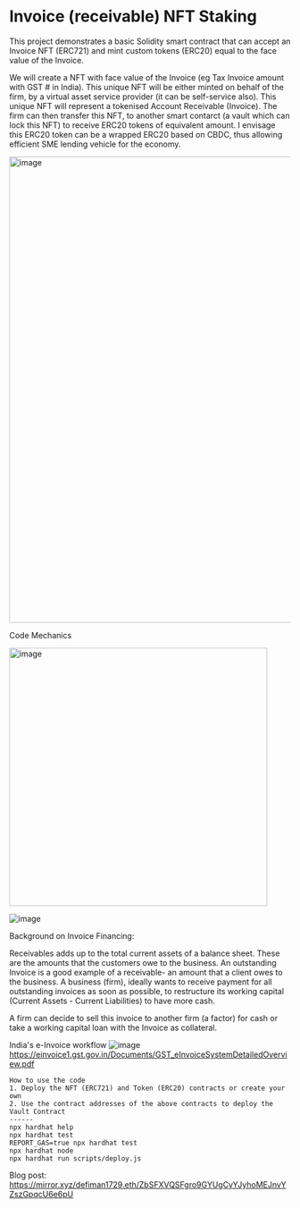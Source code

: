 # Invoice (receivable) NFT Staking 

This project demonstrates a basic Solidity smart contract that can accept an Invoice NFT (ERC721) and mint custom tokens (ERC20) equal to the face value of the Invoice.

We will create a NFT with face value of the Invoice (eg Tax Invoice amount with GST # in India). This unique NFT will be either minted on behalf of the firm, by a virtual asset service provider (it can be self-service also). This unique NFT will represent a tokenised Account Receivable (Invoice). 
The firm can then transfer this NFT, to another smart contarct (a vault which can lock this NFT) to receive ERC20 tokens of equivalent amount. I envisage this ERC20 token can be a wrapped ERC20 based on CBDC, thus allowing efficient SME lending vehicle for the economy. 

<img width="834" alt="image" src="https://user-images.githubusercontent.com/115624087/202185980-9d599072-361b-4b9b-b74d-35552e47e9f1.png">


Code Mechanics

<img width="462" alt="image" src="https://user-images.githubusercontent.com/115624087/197400441-466f0315-03cb-4599-b9a6-55d381489336.png">


![image](https://user-images.githubusercontent.com/115624087/197400157-265d6772-3d96-468c-9dac-4f207f3c3a19.png)

Background on Invoice Financing:

Receivables adds up to the total current assets of a balance sheet. These are the amounts that the customers owe to the business. An outstanding Invoice is a good example of a receivable- an amount that a client owes to the business.
A business (firm), ideally wants to receive payment for all outstanding invoices as soon as possible, to restructure its working capital (Current Assets - Current Liabilities) to have more cash. 

A firm can decide to sell this invoice to another firm (a factor) for cash or take a working capital loan with the Invoice as collateral.

India's e-Invoice workflow
![image](https://user-images.githubusercontent.com/115624087/199880914-55f56ad8-f972-4b02-ba62-5a84466c5825.png)
https://einvoice1.gst.gov.in/Documents/GST_eInvoiceSystemDetailedOverview.pdf



```shell
How to use the code
1. Deploy the NFT (ERC721) and Token (ERC20) contracts or create your own
2. Use the contract addresses of the above contracts to deploy the Vault Contract
------
npx hardhat help
npx hardhat test
REPORT_GAS=true npx hardhat test
npx hardhat node
npx hardhat run scripts/deploy.js
```
Blog post: https://mirror.xyz/defiman1729.eth/ZbSFXVQSFgro9GYUgCyYJyhoMEJnvYZszGpqcU6e6pU
